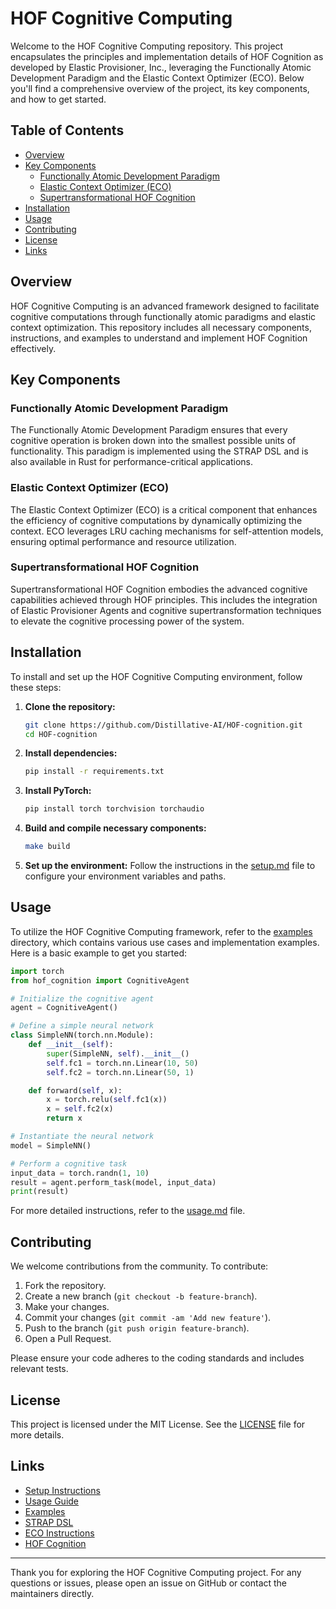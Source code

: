 # HOF Cognitive Computing

Welcome to the HOF Cognitive Computing repository. This project encapsulates the principles and implementation details of HOF Cognition as developed by Elastic Provisioner, Inc., leveraging the Functionally Atomic Development Paradigm and the Elastic Context Optimizer (ECO). Below you'll find a comprehensive overview of the project, its key components, and how to get started.

## Table of Contents

- [Overview](#overview)
- [Key Components](#key-components)
  - [Functionally Atomic Development Paradigm](#functionally-atomic-development-paradigm)
  - [Elastic Context Optimizer (ECO)](#elastic-context-optimizer-eco)
  - [Supertransformational HOF Cognition](#supertransformational-hof-cognition)
- [Installation](#installation)
- [Usage](#usage)
- [Contributing](#contributing)
- [License](#license)
- [Links](#links)

## Overview

HOF Cognitive Computing is an advanced framework designed to facilitate cognitive computations through functionally atomic paradigms and elastic context optimization. This repository includes all necessary components, instructions, and examples to understand and implement HOF Cognition effectively.

## Key Components

### Functionally Atomic Development Paradigm

The Functionally Atomic Development Paradigm ensures that every cognitive operation is broken down into the smallest possible units of functionality. This paradigm is implemented using the STRAP DSL and is also available in Rust for performance-critical applications.

### Elastic Context Optimizer (ECO)

The Elastic Context Optimizer (ECO) is a critical component that enhances the efficiency of cognitive computations by dynamically optimizing the context. ECO leverages LRU caching mechanisms for self-attention models, ensuring optimal performance and resource utilization.

### Supertransformational HOF Cognition

Supertransformational HOF Cognition embodies the advanced cognitive capabilities achieved through HOF principles. This includes the integration of Elastic Provisioner Agents and cognitive supertransformation techniques to elevate the cognitive processing power of the system.

## Installation

To install and set up the HOF Cognitive Computing environment, follow these steps:

1. **Clone the repository:**
   ```bash
   git clone https://github.com/Distillative-AI/HOF-cognition.git
   cd HOF-cognition
   ```

2. **Install dependencies:**
   ```bash
   pip install -r requirements.txt
   ```

3. **Install PyTorch:**
   ```bash
   pip install torch torchvision torchaudio
   ```

4. **Build and compile necessary components:**
   ```bash
   make build
   ```

5. **Set up the environment:**
   Follow the instructions in the [setup.md](setup.md) file to configure your environment variables and paths.

## Usage

To utilize the HOF Cognitive Computing framework, refer to the [examples](examples/) directory, which contains various use cases and implementation examples. Here is a basic example to get you started:

```python
import torch
from hof_cognition import CognitiveAgent

# Initialize the cognitive agent
agent = CognitiveAgent()

# Define a simple neural network
class SimpleNN(torch.nn.Module):
    def __init__(self):
        super(SimpleNN, self).__init__()
        self.fc1 = torch.nn.Linear(10, 50)
        self.fc2 = torch.nn.Linear(50, 1)

    def forward(self, x):
        x = torch.relu(self.fc1(x))
        x = self.fc2(x)
        return x

# Instantiate the neural network
model = SimpleNN()

# Perform a cognitive task
input_data = torch.randn(1, 10)
result = agent.perform_task(model, input_data)
print(result)
```

For more detailed instructions, refer to the [usage.md](usage.md) file.

## Contributing

We welcome contributions from the community. To contribute:

1. Fork the repository.
2. Create a new branch (`git checkout -b feature-branch`).
3. Make your changes.
4. Commit your changes (`git commit -am 'Add new feature'`).
5. Push to the branch (`git push origin feature-branch`).
6. Open a Pull Request.

Please ensure your code adheres to the coding standards and includes relevant tests.

## License

This project is licensed under the MIT License. See the [LICENSE](LICENSE) file for more details.

## Links

- [Setup Instructions](setup.md)
- [Usage Guide](usage.md)
- [Examples](examples/)
- [STRAP DSL](functional-atomic-programming-paradigm-implemented-by-STRAP-DSL.txt)
- [ECO Instructions](Elastic-Context-Optimizer-instructions.txt)
- [HOF Cognition](hof-cognition.txt)

---

Thank you for exploring the HOF Cognitive Computing project. For any questions or issues, please open an issue on GitHub or contact the maintainers directly.
